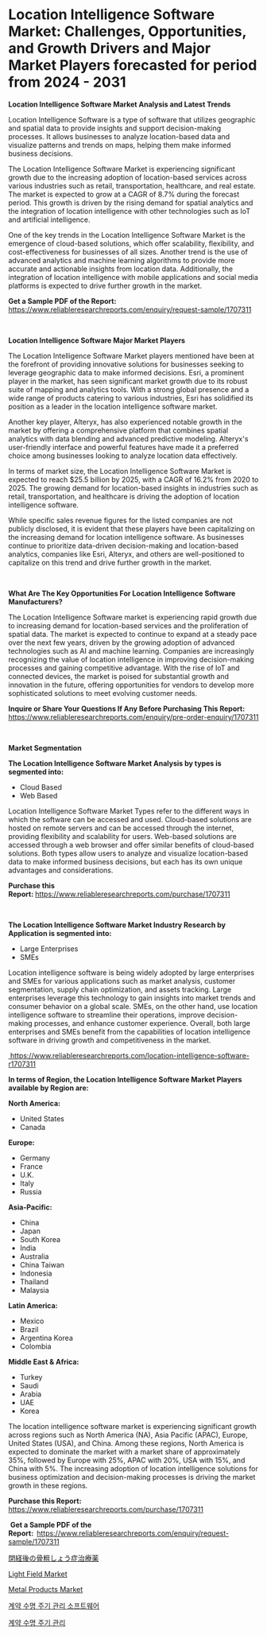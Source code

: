 <p><h1>Location Intelligence Software Market: Challenges, Opportunities, and Growth Drivers and Major Market Players forecasted for period from 2024 - 2031</h1></p><p><strong>Location Intelligence Software Market Analysis and Latest Trends</strong></p>
<p><p>Location Intelligence Software is a type of software that utilizes geographic and spatial data to provide insights and support decision-making processes. It allows businesses to analyze location-based data and visualize patterns and trends on maps, helping them make informed business decisions.</p><p>The Location Intelligence Software Market is experiencing significant growth due to the increasing adoption of location-based services across various industries such as retail, transportation, healthcare, and real estate. The market is expected to grow at a CAGR of 8.7% during the forecast period. This growth is driven by the rising demand for spatial analytics and the integration of location intelligence with other technologies such as IoT and artificial intelligence.</p><p>One of the key trends in the Location Intelligence Software Market is the emergence of cloud-based solutions, which offer scalability, flexibility, and cost-effectiveness for businesses of all sizes. Another trend is the use of advanced analytics and machine learning algorithms to provide more accurate and actionable insights from location data. Additionally, the integration of location intelligence with mobile applications and social media platforms is expected to drive further growth in the market.</p></p>
<p><strong>Get a Sample PDF of the Report:&nbsp;</strong> <a href="https://www.reliableresearchreports.com/enquiry/request-sample/1707311">https://www.reliableresearchreports.com/enquiry/request-sample/1707311</a></p>
<p>&nbsp;</p>
<p><strong>Location Intelligence Software Major Market Players</strong></p>
<p><p>The Location Intelligence Software Market players mentioned have been at the forefront of providing innovative solutions for businesses seeking to leverage geographic data to make informed decisions. Esri, a prominent player in the market, has seen significant market growth due to its robust suite of mapping and analytics tools. With a strong global presence and a wide range of products catering to various industries, Esri has solidified its position as a leader in the location intelligence software market.</p><p>Another key player, Alteryx, has also experienced notable growth in the market by offering a comprehensive platform that combines spatial analytics with data blending and advanced predictive modeling. Alteryx's user-friendly interface and powerful features have made it a preferred choice among businesses looking to analyze location data effectively.</p><p>In terms of market size, the Location Intelligence Software Market is expected to reach $25.5 billion by 2025, with a CAGR of 16.2% from 2020 to 2025. The growing demand for location-based insights in industries such as retail, transportation, and healthcare is driving the adoption of location intelligence software.</p><p>While specific sales revenue figures for the listed companies are not publicly disclosed, it is evident that these players have been capitalizing on the increasing demand for location intelligence software. As businesses continue to prioritize data-driven decision-making and location-based analytics, companies like Esri, Alteryx, and others are well-positioned to capitalize on this trend and drive further growth in the market.</p></p>
<p>&nbsp;</p>
<p><strong>What Are The Key Opportunities For Location Intelligence Software Manufacturers?</strong></p>
<p><p>The Location Intelligence Software market is experiencing rapid growth due to increasing demand for location-based services and the proliferation of spatial data. The market is expected to continue to expand at a steady pace over the next few years, driven by the growing adoption of advanced technologies such as AI and machine learning. Companies are increasingly recognizing the value of location intelligence in improving decision-making processes and gaining competitive advantage. With the rise of IoT and connected devices, the market is poised for substantial growth and innovation in the future, offering opportunities for vendors to develop more sophisticated solutions to meet evolving customer needs.</p></p>
<p><strong>Inquire or Share Your Questions If Any Before Purchasing This Report:</strong> <a href="https://www.reliableresearchreports.com/enquiry/pre-order-enquiry/1707311">https://www.reliableresearchreports.com/enquiry/pre-order-enquiry/1707311</a></p>
<p>&nbsp;</p>
<p><strong>Market Segmentation</strong></p>
<p><strong>The Location Intelligence Software Market Analysis by types is segmented into:</strong></p>
<p><ul><li>Cloud Based</li><li>Web Based</li></ul></p>
<p><p>Location Intelligence Software Market Types refer to the different ways in which the software can be accessed and used. Cloud-based solutions are hosted on remote servers and can be accessed through the internet, providing flexibility and scalability for users. Web-based solutions are accessed through a web browser and offer similar benefits of cloud-based solutions. Both types allow users to analyze and visualize location-based data to make informed business decisions, but each has its own unique advantages and considerations.</p></p>
<p><strong>Purchase this Report:&nbsp;</strong><a href="https://www.reliableresearchreports.com/purchase/1707311">https://www.reliableresearchreports.com/purchase/1707311</a></p>
<p>&nbsp;</p>
<p><strong>The Location Intelligence Software Market Industry Research by Application is segmented into:</strong></p>
<p><ul><li>Large Enterprises</li><li>SMEs</li></ul></p>
<p><p>Location intelligence software is being widely adopted by large enterprises and SMEs for various applications such as market analysis, customer segmentation, supply chain optimization, and assets tracking. Large enterprises leverage this technology to gain insights into market trends and consumer behavior on a global scale. SMEs, on the other hand, use location intelligence software to streamline their operations, improve decision-making processes, and enhance customer experience. Overall, both large enterprises and SMEs benefit from the capabilities of location intelligence software in driving growth and competitiveness in the market.</p></p>
<p><a href="https://www.reliableresearchreports.com/location-intelligence-software-r1707311">&nbsp;https://www.reliableresearchreports.com/location-intelligence-software-r1707311</a></p>
<p><strong>In terms of Region, the Location Intelligence Software Market Players available by Region are:</strong></p>
<p>
    <p> <strong> North America: </strong>
        <ul>
            <li>United States</li>
            <li>Canada</li>
        </ul>
        </p> 
    <p> <strong> Europe: </strong>
        <ul>
            <li>Germany</li>
            <li>France</li>
            <li>U.K.</li>
            <li>Italy</li>
            <li>Russia</li>
        </ul>
        </p> 
    <p> <strong> Asia-Pacific: </strong>
        <ul>
            <li>China</li>
            <li>Japan</li>
            <li>South Korea</li>
            <li>India</li>
            <li>Australia</li>
            <li>China Taiwan</li>
            <li>Indonesia</li>
            <li>Thailand</li>
            <li>Malaysia</li>
        </ul>
        </p> 
    <p> <strong> Latin America: </strong>
        <ul>
            <li>Mexico</li>
            <li>Brazil</li>
            <li>Argentina Korea</li>
            <li>Colombia</li>
        </ul>
        </p> 
    <p> <strong> Middle East & Africa: </strong>
        <ul>
            <li>Turkey</li>
            <li>Saudi</li>
            <li>Arabia</li>
            <li>UAE</li>
            <li>Korea</li>
        </ul>
    </p>
    </p>
<p><p>The location intelligence software market is experiencing significant growth across regions such as North America (NA), Asia Pacific (APAC), Europe, United States (USA), and China. Among these regions, North America is expected to dominate the market with a market share of approximately 35%, followed by Europe with 25%, APAC with 20%, USA with 15%, and China with 5%. The increasing adoption of location intelligence solutions for business optimization and decision-making processes is driving the market growth in these regions.</p></p>
<p><strong>Purchase this Report: </strong><a href="https://www.reliableresearchreports.com/purchase/1707311">https://www.reliableresearchreports.com/purchase/1707311</a></p>
<p>&nbsp;<strong>Get a Sample PDF of the Report:&nbsp;&nbsp;</strong><a href="https://www.reliableresearchreports.com/enquiry/request-sample/1707311">https://www.reliableresearchreports.com/enquiry/request-sample/1707311</a></p>
<p><strong></strong></p>
<p><p><a href="https://github.com/DeonBoer2023/Market-Research-Report-List-2/blob/main/342095669030.md">閉経後の骨粗しょう症治療薬</a></p><p><a href="https://github.com/fiixsa/Market-Research-Report-List-4/blob/main/light-field-market.md">Light Field Market</a></p><p><a href="https://github.com/cecuraprangm/Market-Research-Report-List-4/blob/main/metal-products-market.md">Metal Products Market</a></p><p><a href="https://github.com/erwindropdead54/Market-Research-Report-List-2/blob/main/664547186309.md">계약 수명 주기 관리 소프트웨어</a></p><p><a href="https://github.com/kein8762/Market-Research-Report-List-3/blob/main/271762386308.md">계약 수명 주기 관리</a></p></p>